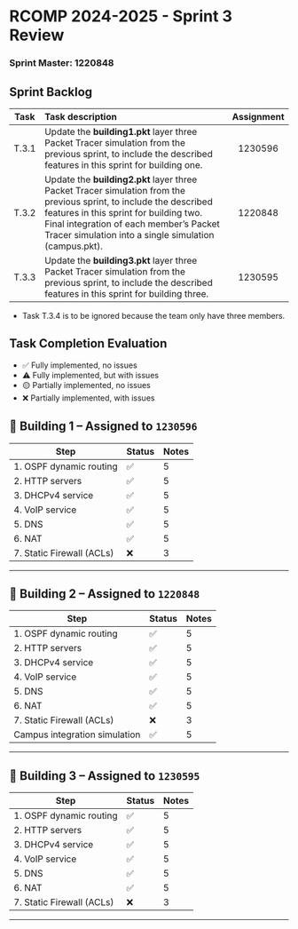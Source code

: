 RCOMP 2024-2025 - Sprint 3 Review
=================================

### Sprint Master: 1220848 ###

## Sprint Backlog ##

| Task  | Task description                                                                                                                                                                                                                                                  | Assignment |
|:-----:|:------------------------------------------------------------------------------------------------------------------------------------------------------------------------------------------------------------------------------------------------------------------|:----------:|
| T.3.1 | Update the **building1.pkt** layer three Packet Tracer simulation from the previous sprint, to include the described features in this sprint for building one.                                                                                                    |  1230596   |
| T.3.2 | Update the **building2.pkt** layer three Packet Tracer simulation from the previous sprint, to include the described features in this sprint for building two. Final integration of each member’s Packet Tracer simulation into a single simulation (campus.pkt). |  1220848   |
| T.3.3 | Update the **building3.pkt** layer three Packet Tracer simulation from the previous sprint, to include the described features in this sprint for building three.                                                                                                  |  1230595   |
- Task T.3.4 is to be ignored because the team only have three members.

## Task Completion Evaluation ##

- ✅ Fully implemented, no issues
- ⚠️ Fully implemented, but with issues
- 🟡 Partially implemented, no issues
- ❌ Partially implemented, with issues

## 🏢 Building 1 – Assigned to `1230596`

| Step                       | Status | Notes |
|---------------------------|-------|-------|
| 1. OSPF dynamic routing    | ✅     | 5     |
| 2. HTTP servers           | ✅     | 5     |
| 3. DHCPv4 service         | ✅     | 5     |
| 4. VoIP service           | ✅     | 5     |
| 5. DNS                    | ✅     | 5     |
| 6. NAT                    | ✅     | 5     |
| 7. Static Firewall (ACLs) |  ❌     | 3     |

---

## 🏢 Building 2 – Assigned to `1220848`

| Step                       | Status | Notes |
|---------------------------|-------|-------|
| 1. OSPF dynamic routing    | ✅     | 5     |
| 2. HTTP servers           | ✅     | 5     |
| 3. DHCPv4 service         | ✅     | 5     |
| 4. VoIP service           | ✅     | 5     |
| 5. DNS                    | ✅     | 5     |
| 6. NAT                    | ✅     | 5     |
| 7. Static Firewall (ACLs) | ❌      | 3     |
| Campus integration simulation | ✅     | 5     |

---

## 🏢 Building 3 – Assigned to `1230595`

| Step                       | Status | Notes |
|---------------------------|-------|-------|
| 1. OSPF dynamic routing    | ✅     | 5     |
| 2. HTTP servers           | ✅     | 5     |
| 3. DHCPv4 service         | ✅     | 5     |
| 4. VoIP service           | ✅     | 5     |
| 5. DNS                    | ✅     | 5     |
| 6. NAT                    | ✅     | 5     |
| 7. Static Firewall (ACLs) | ❌      | 3     |

---
